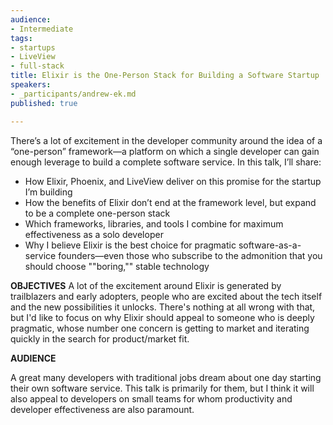 ```yaml
---
audience:
- Intermediate
tags:
- startups
- LiveView
- full-stack
title: Elixir is the One-Person Stack for Building a Software Startup
speakers:
- _participants/andrew-ek.md
published: true

---
```

There’s a lot of excitement in the developer community around the idea of a “one-person” framework—a platform on which a single developer can gain enough leverage to build a complete software service. In this talk, I’ll share:

* How Elixir, Phoenix, and LiveView deliver on this promise for the startup I’m building
* How the benefits of Elixir don’t end at the framework level, but expand to be a complete one-person stack
* Which frameworks, libraries, and tools I combine for maximum effectiveness as a solo developer
* Why I believe Elixir is the best choice for pragmatic software-as-a-service founders—even those who subscribe to the admonition that you should choose ""boring,"" stable technology

**OBJECTIVES**
A lot of the excitement around Elixir is generated by trailblazers and early adopters, people who are excited about the tech itself and the new possibilities it unlocks. There's nothing at all wrong with that, but I'd like to focus on why Elixir should appeal to someone who is deeply pragmatic, whose number one concern is getting to market and iterating quickly in the search for product/market fit.

**AUDIENCE**

A great many developers with traditional jobs dream about one day starting their own software service. This talk is primarily for them, but I think it will also appeal to developers on small teams for whom productivity and developer effectiveness are also paramount.
